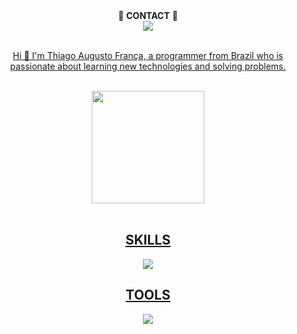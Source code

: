 <div align="center">
💬 <b>CONTACT</b> 💬
<br>
  <a href="https://www.linkedin.com/in/thiagofranca85/">
  <img allign="center" src="https://img.shields.io/badge/LinkedIn-0077B5?style=for-the-badge&logo=linkedin&logoColor=black"/>  
</div>
<br>
<p align="center">
 Hi 👋 I'm Thiago Augusto França, a programmer from Brazil who is passionate about learning new technologies and solving problems.
<br>
<br>

<div align="center">
  <a href="https://github.com/thiagofranca85">
  <img height="180em" src="https://github-readme-stats.vercel.app/api/top-langs/?username=thiagofranca85&card_width=468&layout=compact&langs_count=16&theme=dracula"/>
</div>
  
<div align="center" style="display: inline_block"><br>
  <h2 align="center">SKILLS</h2>
  <img style="align-items: center" src="https://skillicons.dev/icons?i=py,js,php,wordpress,linux,html,css,nodejs,react,git,bash,bootstrap,docker,postgres,fastapi&theme=dark"/>
</div>
<div align="center">
  <h2 align="center">TOOLS</h2>
  <img src="https://skillicons.dev/icons?i=vscode,powershell,linux,postman,discord&theme=dark"/>
</div>
